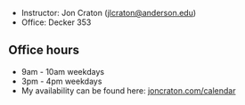 - Instructor: Jon Craton (jlcraton@anderson.edu)
- Office: Decker 353

Office hours
------------

- 9am - 10am weekdays
- 3pm - 4pm weekdays
- My availability can be found here: [joncraton.com/calendar](https://joncraton.com/calendar)
